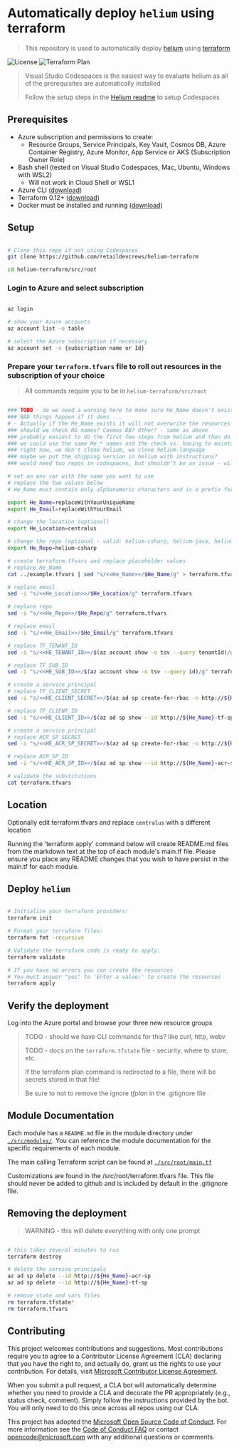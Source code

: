 # Automatically deploy `helium` using terraform

> This repository is used to automatically deploy [helium](https://github.com/retaildevcrews/helium) using [terraform](https://www.hashicorp.com/products/terraform)

![License](https://img.shields.io/badge/license-MIT-green.svg)
![Terraform Plan](https://github.com/retaildevcrews/helium-terraform/workflows/Terraform%20Plan/badge.svg)

> Visual Studio Codespaces is the easiest way to evaluate helium as all of the prerequisites are automatically installed
>
> Follow the setup steps in the [Helium readme](https://github.com/retaildevcrews/helium) to setup Codespaces

## Prerequisites

- Azure subscription and permissions to create:
  - Resource Groups, Service Principals, Key Vault, Cosmos DB, Azure Container Registry, Azure Monitor, App Service or AKS (Subscription Owner Role)
- Bash shell (tested on Visual Studio Codespaces, Mac, Ubuntu, Windows with WSL2)
  - Will not work in Cloud Shell or WSL1
- Azure CLI ([download](https://docs.microsoft.com/en-us/cli/azure/install-azure-cli?view=azure-cli-latest))
- Terraform 0.12+ ([download](https://www.terraform.io/downloads.html))
- Docker must be installed and running ([download](https://docs.docker.com/get-docker/))

## Setup

```bash

# Clone this repo if not using Codespaces
git clone https://github.com/retaildevcrews/helium-terraform

cd helium-terraform/src/root

```

### Login to Azure and select subscription

```bash

az login

# show your Azure accounts
az account list -o table

# select the Azure subscription if necessary
az account set -s {subscription name or Id}

```

### Prepare your `terraform.tfvars` file to roll out resources in the subscription of your choice

> All commands require you to be in `helium-terraform/src/root`

```bash

### TODO - do we need a warning here to make sure He_Name doesn't exist?
### BAD things happen if it does ...
# - Actually if the He_Name exists it will not overwrite the resources - it will ask you to import them into TF for management
### should we check RG names? Cosmos DB? Other? - same as above
### probably easiest to do the first few steps from helium and then do these steps
### we could use the same He_* names and the check vs. having to maintain in two places
### right now, we don't clone helium, we clone helium-language
### maybe we put the shipping version in helium with instructions?
### would need two repos in codespaces, but shouldn't be an issue - will need a design review

# set an env var with the name you want to use
# replace the two values below
# He_Name must contain only alphanumeric characters and is a prefix for other resources

export He_Name=replaceWithYourUniqueName
export He_Email=replaceWithYourEmail

# change the location (optional)
export He_Location=centralus

# change the repo (optional - valid: helium-csharp, helium-java, helium-typescript)
export He_Repo=helium-csharp

# create terraform.tfvars and replace placeholder values
# replace He_Name
cat ../example.tfvars | sed "s/<<He_Name>>/$He_Name/g" > terraform.tfvars

# replace email
sed -i "s/<<He_Location>>/$He_Location/g" terraform.tfvars

# replace repo
sed -i "s/<<He_Repo>>/$He_Repo/g" terraform.tfvars

# replace email
sed -i "s/<<He_Email>>/$He_Email/g" terraform.tfvars

# replace TF_TENANT_ID
sed -i "s/<<HE_TENANT_ID>>/$(az account show -o tsv --query tenantId)/g" terraform.tfvars

# replace TF_SUB_ID
sed -i "s/<<HE_SUB_ID>>/$(az account show -o tsv --query id)/g" terraform.tfvars

# create a service principal
# replace TF_CLIENT_SECRET
sed -i "s/<<HE_CLIENT_SECRET>>/$(az ad sp create-for-rbac -n http://${He_Name}-tf-sp --query password -o tsv)/g" terraform.tfvars

# replace TF_CLIENT_ID
sed -i "s/<<HE_CLIENT_ID>>/$(az ad sp show --id http://${He_Name}-tf-sp --query appId -o tsv)/g" terraform.tfvars

# create a service principal
# replace ACR_SP_SECRET
sed -i "s/<<HE_ACR_SP_SECRET>>/$(az ad sp create-for-rbac -n http://${He_Name}-acr-sp --query password -o tsv)/g" terraform.tfvars

# replace ACR_SP_ID
sed -i "s/<<HE_ACR_SP_ID>>/$(az ad sp show --id http://${He_Name}-acr-sp --query objectId -o tsv)/g" terraform.tfvars

# validate the substitutions
cat terraform.tfvars

```

## Location

Optionally edit terraform.tfvars and replace `centralus` with a different location

Running the 'terraform apply' command below will create README.md files from the markdown text at the top of each module's main.tf file.  Please ensure you place any README changes that you wish to have persist in the main.tf for each module.

## Deploy `helium`

``` bash

# Initialize your terraform providers:
terraform init

# Format your terraform files:
terraform fmt -recursive

# Validate the terraform code is ready to apply:
terraform validate

# If you have no errors you can create the resources
# You must answer "yes" to 'Enter a value:' to create the resources
terraform apply

```

## Verify the deployment

Log into the Azure portal and browse your three new resource groups

> TODO - should we have CLI commands for this? like curl, http, webv
>
> TODO - docs on the `terraform.tfstate` file - security, where to store, etc.
>
> If the terraform plan command is redirected to a file, there will be secrets stored in that file!
>
> Be sure to not to remove the ignore *tfplan* in the .gitignore file

## Module Documentation

Each module has a `README.md` file in the module directory under [`./src/modules/`](./src/modules/). You can reference the module documentation for the specific requirements of each module.

The main calling Terraform script can be found at [`./src/root/main.tf`](./src/root/main.tf)

Customizations are found in the /src/root/terraform.tfvars file.  This file should never be added to github and is included by default in the .gitignore file.

## Removing the deployment

>
> WARNING - this will delete everything with only one prompt
>

```bash

# this takes several minutes to run
terraform destroy

# delete the service principals
az ad sp delete --id http://${He_Name}-acr-sp
az ad sp delete --id http://${He_Name}-tf-sp

# remove state and vars files
rm terraform.tfstate*
rm terraform.tfvars

```

## Contributing

This project welcomes contributions and suggestions. Most contributions require you to agree to a Contributor License Agreement (CLA) declaring that you have the right to, and actually do, grant us the rights to use your contribution. For details, visit [Microsoft Contributor License Agreement](https://cla.opensource.microsoft.com).

When you submit a pull request, a CLA bot will automatically determine whether you need to provide a CLA and decorate the PR appropriately (e.g., status check, comment). Simply follow the instructions provided by the bot. You will only need to do this once across all repos using our CLA.

This project has adopted the [Microsoft Open Source Code of Conduct](https://opensource.microsoft.com/codeofconduct/). For more information see the [Code of Conduct FAQ](https://opensource.microsoft.com/codeofconduct/faq/) or contact [opencode@microsoft.com](mailto:opencode@microsoft.com) with any additional questions or comments.
